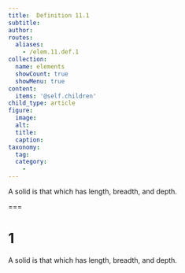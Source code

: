 ```yaml
---
title:  Definition 11.1
subtitle: 
author:
routes:
  aliases:
    - /elem.11.def.1
collection:
  name: elements
  showCount: true
  showMenu: true
content:
  items: '@self.children'
child_type: article
figure:
  image:
  alt:
  title:
  caption:
taxonomy:
  tag:
  category:
    - 
---
```


<p>A <hi rend="bold">solid</hi> is that which has length, breadth, and depth.</p>

===

<h1>1</h1>
<p>A <span class="bold">solid</span> is that which has length, breadth, and depth.</p>
